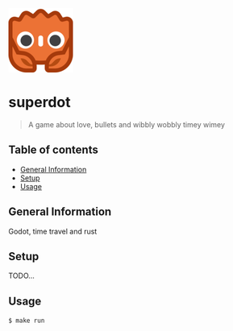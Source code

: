 ![Project Logo](./godot/assets/godot-ferris-128x128.png)

# superdot
> A game about love, bullets and wibbly wobbly timey wimey

## Table of contents
* [General Information](#general-information)
* [Setup](#setup)
* [Usage](#usage)

## General Information
Godot, time travel and rust

## Setup
TODO...

## Usage
```shell
$ make run
```

